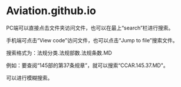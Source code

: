 # Aviation.github.io


PC端可以直接点击文件夹访问文件，也可以在最上“search”栏进行搜索。

手机端可点击“View code”访问文件，也可以点击“Jump to file”搜索文件。

搜索格式为：法规分类.法规部数.法规条数.MD

例如：要查阅“145部的第37条规章”，就可以搜索“CCAR.145.37.MD"。

可以进行模糊搜索。